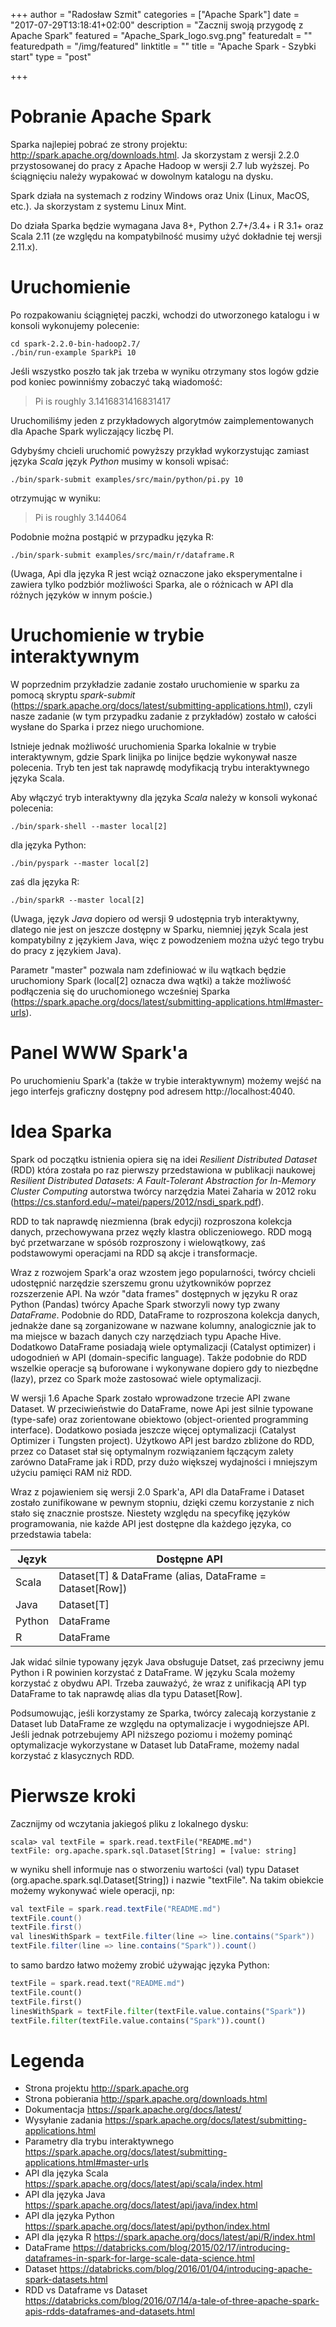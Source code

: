 +++
author = "Radosław Szmit"
categories = ["Apache Spark"]
date = "2017-07-29T13:18:41+02:00"
description = "Zacznij swoją przygodę z Apache Spark"
featured = "Apache_Spark_logo.svg.png"
featuredalt = ""
featuredpath = "/img/featured"
linktitle = ""
title = "Apache Spark - Szybki start"
type = "post"

+++

# Pobranie Apache Spark

Sparka najlepiej pobrać ze strony projektu: http://spark.apache.org/downloads.html. Ja skorzystam z wersji 2.2.0 przystosowanej do pracy z Apache Hadoop w wersji 2.7 lub wyższej.
Po ściągnięciu należy wypakować w dowolnym katalogu na dysku.

Spark działa na systemach z rodziny Windows oraz Unix (Linux, MacOS, etc.). Ja skorzystam z systemu Linux Mint.

Do działa Sparka będzie wymagana Java 8+, Python 2.7+/3.4+ i R 3.1+ oraz Scala 2.11 (ze względu na kompatybilność musimy użyć dokładnie tej wersji 2.11.x).

# Uruchomienie

Po rozpakowaniu ściągniętej paczki, wchodzi do utworzonego katalogu i w konsoli wykonujemy polecenie:

~~~shell
cd spark-2.2.0-bin-hadoop2.7/
./bin/run-example SparkPi 10
~~~

Jeśli wszystko poszło tak jak trzeba w wyniku otrzymany stos logów gdzie pod koniec powinniśmy zobaczyć taką wiadomość:

> Pi is roughly 3.1416831416831417

Uruchomiliśmy jeden z przykładowych algorytmów zaimplementowanych dla Apache Spark wyliczający liczbę PI.

Gdybyśmy chcieli uruchomić powyższy przykład wykorzystując zamiast języka *Scala* język *Python* musimy w konsoli wpisać:

~~~shell
./bin/spark-submit examples/src/main/python/pi.py 10
~~~

otrzymując w wyniku:

> Pi is roughly 3.144064

Podobnie można postąpić w przypadku języka R:

~~~ shell
./bin/spark-submit examples/src/main/r/dataframe.R
~~~

(Uwaga, Api dla języka R jest wciąż oznaczone jako eksperymentalne i zawiera tylko podzbiór możliwości Sparka, ale o różnicach w API dla różnych języków w innym poście.)

# Uruchomienie w trybie interaktywnym

W poprzednim przykładzie zadanie zostało uruchomienie w sparku za pomocą skryptu *spark-submit* (https://spark.apache.org/docs/latest/submitting-applications.html), czyli nasze zadanie (w tym przypadku zadanie z przykładów) zostało w całości wysłane do Sparka i przez niego uruchomione.

Istnieje jednak możliwość uruchomienia Sparka lokalnie w trybie interaktywnym, gdzie Spark linijka po linijce będzie wykonywał nasze polecenia. Tryb ten jest tak naprawdę modyfikacją trybu interaktywnego języka Scala. 

Aby włączyć tryb interaktywny dla języka *Scala* należy w konsoli wykonać polecenia:
~~~shell
./bin/spark-shell --master local[2]
~~~

dla języka Python:
~~~shell
./bin/pyspark --master local[2]
~~~

zaś dla języka R:
~~~shell
./bin/sparkR --master local[2]
~~~

(Uwaga, język *Java* dopiero od wersji 9 udostępnia tryb interaktywny, dlatego nie jest on jeszcze dostępny w Sparku, niemniej język Scala jest kompatybilny z językiem Java, więc z powodzeniem można użyć tego trybu do pracy z językiem Java).

Parametr "master" pozwala nam zdefiniować w ilu wątkach będzie uruchomiony Spark (local[2] oznacza dwa wątki) a także możliwość podłączenia się do uruchomionego wcześniej Sparka (https://spark.apache.org/docs/latest/submitting-applications.html#master-urls).


# Panel WWW Spark'a

Po uruchomieniu Spark'a (także w trybie interaktywnym) możemy wejść na jego interfejs graficzny dostępny pod adresem http://localhost:4040.

# Idea Sparka

Spark od początku istnienia opiera się na idei *Resilient Distributed Dataset* (RDD) która została po raz pierwszy przedstawiona w publikacji naukowej *Resilient Distributed Datasets: A Fault-Tolerant Abstraction for In-Memory Cluster Computing* autorstwa twórcy narzędzia Matei Zaharia w 2012 roku (https://cs.stanford.edu/~matei/papers/2012/nsdi_spark.pdf).

RDD to tak naprawdę niezmienna (brak edycji) rozproszona kolekcja danych, przechowywana przez węzły klastra obliczeniowego. RDD mogą być przetwarzane w spósób rozproszony i wielowątkowy, zaś podstawowymi operacjami na RDD są akcje i transformacje.

Wraz z rozwojem Spark'a oraz wzostem jego popularności, twórcy chcieli udostępnić narzędzie szerszemu gronu użytkowników poprzez rozszerzenie API. Na wzór "data frames" dostępnych w języku R oraz Python (Pandas) twórcy Apache Spark stworzyli nowy typ zwany *DataFrame*. Podobnie do RDD, DataFrame to rozproszona kolekcja danych, jednakże dane są zorganizowane w nazwane kolumny, analogicznie jak to ma miejsce w bazach danych czy narzędziach typu Apache Hive. Dodatkowo DataFrame posiadają wiele optymalizacji (Catalyst optimizer) i udogodnień w API (domain-specific language). Także podobnie do RDD wszelkie operacje są buforowane i wykonywane dopiero gdy to niezbędne (lazy), przez co Spark może zastosować wiele optymalizacji.

W wersji 1.6 Apache Spark zostało wprowadzone trzecie API zwane Dataset. W przeciwieństwie do DataFrame, nowe Api jest silnie typowane (type-safe) oraz zorientowane obiektowo (object-oriented programming interface). Dodatkowo posiada jeszcze więcej optymalizacji (Catalyst Optimizer i Tungsten project). Użytkowo API jest bardzo zbliżone do RDD, przez co Dataset stał się optymalnym rozwiązaniem łączącym zalety zarówno DataFrame jak i RDD, przy dużo większej wydajności i mniejszym użyciu pamięci RAM niż RDD.

Wraz z pojawieniem się wersji 2.0 Spark'a, API dla DataFrame i Dataset zostało zunifikowane w pewnym stopniu, dzięki czemu korzystanie z nich stało się znacznie prostsze. Niestety względu na specyfikę języków programowania, nie każde API jest dostępne dla każdego języka, co przedstawia tabela:

Język  | Dostępne API
------------- | -------------
Scala | Dataset[T] & DataFrame (alias, DataFrame = Dataset[Row])
Java | Dataset[T]
Python | DataFrame
R | DataFrame

Jak widać silnie typowany język Java obsługuje Datset, zaś przeciwny jemu Python i R powinien korzystać z DataFrame. W języku Scala możemy korzystać z obydwu API. Trzeba zauważyć, że wraz z unifikacją API typ DataFrame to tak naprawdę alias dla typu Dataset[Row].

Podsumowując, jeśli korzystamy ze Sparka, twórcy zalecają korzystanie z Dataset lub DataFrame ze względu na optymalizacje i wygodniejsze API. Jeśli jednak potrzebujemy API niższego poziomu i możemy pominąć optymalizacje wykorzystane w Dataset lub DataFrame, możemy nadal korzystać z klasycznych RDD.

# Pierwsze kroki

Zacznijmy od wczytania jakiegoś pliku z lokalnego dysku:

~~~shell
scala> val textFile = spark.read.textFile("README.md")
textFile: org.apache.spark.sql.Dataset[String] = [value: string]
~~~

w wyniku shell informuje nas o stworzeniu wartości (val) typu Dataset (org.apache.spark.sql.Dataset[String]) i nazwie "textFile". Na takim obiekcie możemy wykonywać wiele operacji, np:

~~~Java
val textFile = spark.read.textFile("README.md")
textFile.count()
textFile.first()
val linesWithSpark = textFile.filter(line => line.contains("Spark"))
textFile.filter(line => line.contains("Spark")).count()
~~~

to samo bardzo łatwo możemy zrobić używając języka Python:
~~~Python
textFile = spark.read.text("README.md")
textFile.count()
textFile.first()
linesWithSpark = textFile.filter(textFile.value.contains("Spark"))
textFile.filter(textFile.value.contains("Spark")).count()
~~~






# Legenda
* Strona projektu http://spark.apache.org
* Strona pobierania http://spark.apache.org/downloads.html
* Dokumentacja https://spark.apache.org/docs/latest/
* Wysyłanie zadania https://spark.apache.org/docs/latest/submitting-applications.html
* Parametry dla trybu interaktywnego https://spark.apache.org/docs/latest/submitting-applications.html#master-urls
* API dla języka Scala https://spark.apache.org/docs/latest/api/scala/index.html
* API dla języka Java https://spark.apache.org/docs/latest/api/java/index.html
* API dla języka Python https://spark.apache.org/docs/latest/api/python/index.html
* API dla języka R https://spark.apache.org/docs/latest/api/R/index.html
* DataFrame https://databricks.com/blog/2015/02/17/introducing-dataframes-in-spark-for-large-scale-data-science.html
* Dataset https://databricks.com/blog/2016/01/04/introducing-apache-spark-datasets.html
* RDD vs Dataframe vs Dataset https://databricks.com/blog/2016/07/14/a-tale-of-three-apache-spark-apis-rdds-dataframes-and-datasets.html

